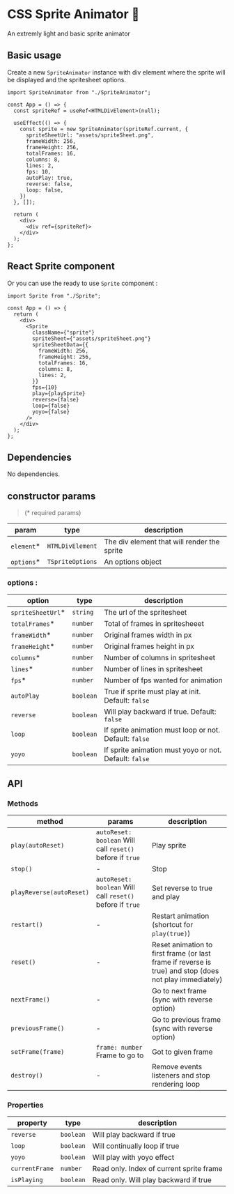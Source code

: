 # CSS Sprite Animator 👾

An extremly light and basic sprite animator

## Basic usage

Create a new `SpriteAnimator` instance with div element where the sprite will be displayed and the spritesheet options.

```tsx
import SpriteAnimator from "./SpriteAnimator";

const App = () => {
  const spriteRef = useRef<HTMLDivElement>(null);

  useEffect(() => {
    const sprite = new SpriteAnimator(spriteRef.current, {
      spriteSheetUrl: "assets/spriteSheet.png",
      frameWidth: 256,
      frameHeight: 256,
      totalFrames: 16,
      columns: 8,
      lines: 2,
      fps: 10,
      autoPlay: true,
      reverse: false,
      loop: false,
    })
  }, []);

  return (
    <div>
      <div ref={spriteRef}>
    </div>
  );
};
```

## React Sprite component

Or you can use the ready to use `Sprite` component :

```tsx
import Sprite from "./Sprite";

const App = () => {
  return (
    <div>
      <Sprite 
        className={"sprite"}
        spriteSheet={"assets/spriteSheet.png"}
        spriteSheetData={{
          frameWidth: 256,
          frameHeight: 256,
          totalFrames: 16,
          columns: 8,
          lines: 2,
        }}
        fps={10}
        play={playSprite}
        reverse={false}
        loop={false}
        yoyo={false}
      />
    </div>
  );
};
```

## Dependencies

No dependencies.

## constructor params

> (\* required params)

| param           | type                  | description                                                              | 
| --------------- | --------------------- | ------------------------------------------------------------------------ | 
| `element`\*     | `HTMLDivElement`      | The div element that will render the sprite                              | 
| `options`\*     | `TSpriteOptions`      | An options object                                                        | 

### options :

| option            | type                  | description                                                              | 
| ----------------- | --------------------- | ------------------------------------------------------------------------ |
| `spriteSheetUrl`\*| `string`              | The url of the spritesheet                                               | 
| `totalFrames`\*   | `number`              | Total of frames in spritesheeet                                          |
| `frameWidth`\*    | `number`              | Original frames width in px                                              |
| `frameHeight`\*   | `number`              | Original frames height in px                                             |
| `columns`\*       | `number`              | Number of columns in spritesheet                                         |
| `lines`\*         | `number`              | Number of lines in spritesheet                                           |
| `fps`\*           | `number`              | Number of fps wanted for animation                                       |
| `autoPlay`        | `boolean`             | True if sprite must play at init. Default: `false`                       |
| `reverse`         | `boolean`             | Will play backward if true. Default: `false`                             |
| `loop`            | `boolean`             | If sprite animation must loop or not. Default: `false`                   |
| `yoyo`            | `boolean`             | If sprite animation must yoyo or not. Default: `false`                   |

## API

### Methods

| method                          | params                                                     | description                                                              | 
| ------------------------------- | ---------------------------------------------------------- | ------------------------------------------------------------------------ | 
| `play(autoReset)`               | `autoReset: boolean` Will call `reset()` before if `true`  | Play sprite                                                              | 
| `stop()`                        | -                                                          | Stop                                                                     | 
| `playReverse(autoReset)`        | `autoReset: boolean` Will call `reset()` before if `true`  | Set reverse to true and play                                             | 
| `restart()`                     | -                                                          | Restart animation (shortcut for `play(true)`)                            | 
| `reset()`                       | -                                                          | Reset animation to first frame (or last frame if reverse is true) and stop (does not play immediately)  | 
| `nextFrame()`                   | -                                                          | Go to next frame (sync with reverse option)                              | 
| `previousFrame()`               | -                                                          | Go to previous frame (sync with reverse option)                          | 
| `setFrame(frame)`               | `frame: number` Frame to go to                             | Got to given frame                                                       | 
| `destroy()`                     | -                                                          | Remove events listeners and stop rendering loop                          | 

### Properties

| property                        | type                                                       | description                                                              | 
| ------------------------------- | ---------------------------------------------------------- | ------------------------------------------------------------------------ | 
| `reverse`                       | `boolean`                                                  | Will play backward if true                                               | 
| `loop`                          | `boolean`                                                  | Will continually loop if true                                            | 
| `yoyo`                          | `boolean`                                                  | Will play with yoyo effect                                               | 
| `currentFrame`                  | `number`                                                   | Read only. Index of current sprite frame                                 | 
| `isPlaying`                     | `boolean`                                                  | Read only. Will play backward if true                                    | 
